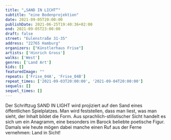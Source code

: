 ```yaml
---
title: "„SAND IN LICHT“"
subtitle: "eine Bodenprojektion"
date: 2021-09-05T20:00:00
publishDate: 2021-06-25T19:40:36+02:00
end: 2021-09-05T23:00:00
draft: false
street: "Eulenstraße 31-35"
address: "22765 Hamburg"
organizers: ["Künstlerhaus Frise"]
artists: ['Hinrich Gross']
walks: ['West']
genres: ['Land Art']
kids: []
featuredImage: ""
repeats: ['Frise_04A', 'Frise_04B']
repeat_times: ['2021-09-03T20:00:00', '2021-09-04T20:00:00']
sequels: []
sequel_times: []
---
```


Der Schriftzug SAND IN LIGHT wird projiziert auf den Sand eines öffentlichen Spielplatzes. Man wird feststellen, dass man liest, was man sieht, der Inhalt bildet die Form. Aus sprachlich-stilistischer Sicht handelt es sich um ein Anagramm, eine besonders im Barock beliebte poetische Figur. Damals wie heute mögen dabei manche einen Ruf aus der Ferne vernehmen: Land in Sicht!